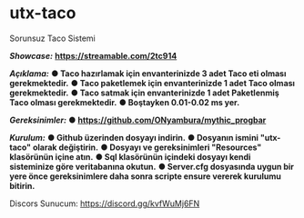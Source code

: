 # utx-taco
Sorunsuz Taco Sistemi

***Showcase:*** **https://streamable.com/2tc914**

***Açıklama:***
**● Taco hazırlamak için envanterinizde 3 adet Taco eti olması gerekmektedir.**
 **● Taco paketlemek için envanterinizde 1 adet Taco olması gerekmektedir.**
 **● Taco satmak için envanterinizde 1 adet Paketlenmiş Taco olması gerekmektedir.**
 **● Boştayken 0.01-0.02 ms yer.**

***Gereksinimler:***
**● https://github.com/ONyambura/mythic_progbar**

***Kurulum:***
**● Github üzerinden dosyayı indirin.**
**● Dosyanın ismini "utx-taco" olarak değiştirin.**
**● Dosyayı ve gereksinimleri "Resources" klasörünün içine atın.**
**● Sql klasörünün içindeki dosyayı kendi sisteminize göre veritabanına okutun.**
**● Server.cfg dosyasında uygun bir yere önce gereksinimlere daha sonra scripte ensure vererek kurulumu bitirin.**

Discors Sunucum: https://discord.gg/kvfWuMj6FN
